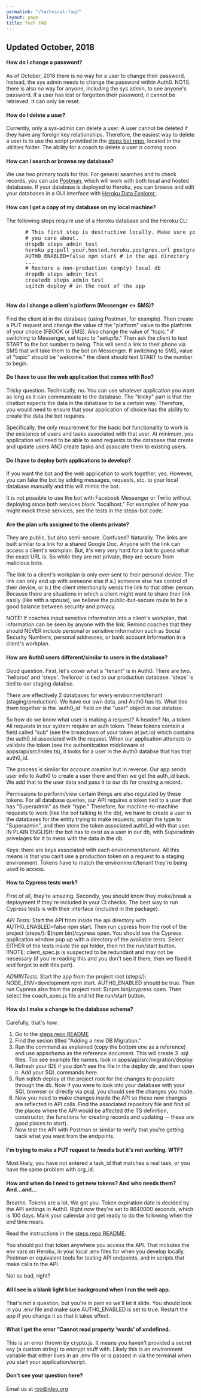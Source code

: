 ```yaml
---
permalink: "/technical-faq/"
layout: page
title: Tech FAQ
---
```


<div class="row">
  <div class="col l12">
    <h2>Updated October, 2018</h2>
  </div>
  <div class="col l12">
    <h4>How do I change a password?</h4>
    <p>
      As of October, 2018 there is no way for a user to change their password. Instead, the sys admin needs to change the password within Auth0. NOTE: there is also no way for anyone, including the sys admin, to see anyone's password. If a user has lost or forgotten their password, it cannot be retrieved. It can only be reset.
    </p>
    <h4>How do I delete a user?</h4>
    <p>
      Currently, only a sys-admin can delete a user. A user cannot be deleted if they have any foreign key relationships. Therefore, the easiest way to delete a user is to use the script provided in the <a href="https://github.com/ideoorg/steps-bot">steps bot repo</a>, located in the utilities folder. The ability for a coach to delete a user is coming soon.
    </p>
    <h4>How can I search or browse my database?</h4>
    <p>
      We use two primary tools for this. For general searches and to check records, you can use <a href=https://www.getpostman.com/apps"">Postman</a>, which will work with both local and hosted databases. If your database is deployed to Heroku, you can browse and edit your databases in a GUI interface with <a href="https://datazenit.com/heroku-data-explorer.html">Heroku Data Explorer </a>.
    </p>
    <h4>How can I get a copy of my database on my local machine?</h4>
    <p>The following steps require use of a Heroku database and the Heroku CLI</p>
    <pre style="whitespace: pre-line">
      # This first step is destructive locally. Make sure you don't have local data 
      # you care about.
      dropdb steps_admin_test
      heroku pg:pull your.hosted.heroku.postgres.url postgres://localhost/steps_admin_test -a steps-admin
      AUTH0_ENABLED=false npm start # in the api directory
      ...
      # Restore a non-production (empty) local db
      dropdb steps_admin_test
      createdb steps_admin_test
      sqitch deploy # in the root of the app
    </pre>
    <h4>How do I change a client's platform (Messenger <-> SMS)?</h4>
    <p>
      Find the client id in the database (using Postman, for example). Then create a PUT request and change the value of the "platform" value to the platform of your choice (FBOOK or SMS). Also change the value of "topic:" if switching to Messenger, set topic to "setupfb." Then ask the client to text START to the bot number to being. This will send a link to their phone via SMS that will take them to the bot on Messenger. If switching to SMS, value of "topic" should be "welcome." the client should text START to the number to begin. 
    </p>
    <h4>Do I have to use the web application that comes with Roo?</h4>
    <p>
      Tricky question. Technically, no. You can use whatever application you want as long as it can communicate to the database. The "tricky" part is that the chatbot expects the data in the database to be a certain way. Therefore, you would need to ensure that your application of choice has the ability to create the data the bot requires.
    </p>
    <p>
      Specifically, the only requirement for the basic bot functionality to work is the existence of users and tasks associated with that user. At minimum, you application will need to be able to send requests to the database that create and update users AND create tasks and associate them to existing users. 
    </p>
     <h4>Do I have to deploy both applications to develop?</h4>
     <p>
        If you want the bot and the web application to work together, yes. However, you can fake the bot by adding messages, requests, etc. to your local database manually and this will mimic the bot.
     </p>
     <p>
        It is not possible to use the bot with Facebook Messenger or Twilio without deploying since both services block "localhost." For examples of how you might mock these services, see the tests in the <span class="inline-code">steps-bot</span> code.
     </p>
     <h4>Are the plan urls assigned to the clients private?</h4>
     <p>
        They are public, but also semi-secure. Confused? Naturally. The links are built similar to a link for a shared Google Doc. Anyone with the link can access a client's workplan. But, it's very very hard for a bot to guess what the exact URL is. So while they are not private, they are secure from malicious bots. 
     </p>
     <p>
        The link to a client's workplan is only ever sent to their personal device. The link can only end up with someone else if a.) someone else has control of their device, or b.) the client intentionally sends the link to that other person. Because there are situations in which a client might want to share their link easily (like with a spouse), we believe the public-but-secure route to be a good balance between security and privacy.
     </p>
     <p>
        NOTE! If coaches input sensitive information into a client's workplan, that information can be seen by anyone with the link. Remind coaches that they should NEVER include personal or sensitive information such as Social Security Numbers, personal addresses, or bank account information in a client's workplan. 
     </p>
     <h4>How are Auth0 users different/similar to users in the database?</h4>
     <p>
        Good question. First, let's cover what a "tenant" is in Auth0. There are two. 'helloroo' and 'steps'. 'helloroo' is tied to our production database. 'steps' is tied to our staging databse.
      </p>
      <p>
        There are effectively 2 databases for every environment/tenant (staging/production). We have our own data, and Auth0 has its. What ties them together is the `auth0_id` field on the "user" object in our databse. 
      <p>
        So how do we know what user is making a request? A header? No, a token. All requests in our system require an auth token. These tokens contain a field called “sub” (see the breakdown of your token at jwt.io) which contains the auth0_id associated with the request. When our application attempts to validate the token (see the authentication middleware at apps/api/src/index.ts), it looks for a user in the Auth0 databse that has that auth0_id. 
      </p>
      <p>
        The process is similar for account creation but in reverse. Our app sends user info to Auth0 to create a user there and then we get the auth_id back. We add that to the user data and pass it to our db for creating a record. 
      </p>
      <p>
        Permissions to perform/view certain things are also regulated by these tokens. For all database queries, our API requires a token tied to a user that has "Superadmin" as their "type." Therefore, for machine-to-machine requests to work (like the bot talking to the db), we have to create a user in the databases for the entity trying to make requests, assign the type to "Superadmin", and then store the token associated auth0_id with that user. IN PLAIN ENGLISH: the bot has to exist as a user in our db, with Superadmin privelages for it to mess with the data in the db. 
      </p>
      <p>
        Keys: there are keys associated with each environment/tenant. All this means is that you can’t use a production token on a request to a staging environment. Tokens have to match the environment/tenant they're being used to access.
      </p>
    <h4>How to Cypress tests work?</h4>
    <p>
      First of all, they're amazing. Secondly, you should know they make/break a deployment if they're included in your CI checks. The best way to run Cypress tests is with their interface (included in the package):
    </p>
    <p>
      <em>API Tests: </em>Start the API from inside the api directory with <span class="inline-code">AUTH0_ENABLED=false npm start</span>. Then run cypress from the root of the project (steps/): <span class="inline-code">$(npm bin)/cypress open</span>. You should see the Cypress application window pop up with a directory of the available tests. Select EITHER of the tests inside the api folder, then hit the run/start button. !!NOTE: client_spec.js is suspected to be redundant and may not be necessary (if you're reading this and you don't see it there, then we fixed it and forgot to edit this part). 
    </p>
    <p>
      <em>ADMINTests: </em>Start the app from the project root (steps/): <span class="inline-code">NODE_ENV=development npm start</span>. <span class="inline-code">AUTH0_ENABLED</span> should be <span class="inline-code">true</span>. Then run Cypress also from the project root: <span class="inline-code">$(npm bin)/cypress open</span>. Then select the <span class="inline-code">coach_spec.js</span> file and hit the run/start button. 
    </p>
    <h4>How do I make a change to the database schema?</h4>
    <p>
      Carefully, that's how. 
    </p>
    <ol>
      <li>Go to the <a href="https://github.com/IDEOorg/steps">steps repo README</a></li>
      <li>Find the secion titled "Adding a new DB Migration."</li>
      <li>Run the command as explained (copy the bottom one as a reference) and use <span class="inline-code">appschema</span> as the reference document. This will create 3 <span class="inline-code">.sql</span> files. Too see example file names, look in <span class="inline-code">apps/api/src/migration/deploy</span>.</li>
      <li>Refresh your IDE if you don't see the file in the <span class="inline-code">deploy</span> dir, and then open it. Add your SQL commands here. </li>
      <li>Run <span class="inline-code">sqitch deploy</span> at the project root for the changes to populate through the db. Now if you were to look into your database with your SQL browser or directly via <span class="inline-code">psql<span>, you should see the changes you made.</li>
      <li>Now you need to make changes inside the API so these new changes are reflected in API calls. Find the associated repository file and find all the places where the API would be affected (the TS definition, constructor, the functions for creating records and updating -- these are good places to start).</li>
      <li>Now test the API with Postman or similar to verify that you're getting back what you want from the endpoints.</li>
    </ol>
    <h4>I'm trying to make a PUT request to <span class="inline-code">/media</span> but it's not working. WTF?</h4>
    <p>
      Most likely, you have not entered a <span class="inline-code">task_id</span> that matches a real task, or you have the same problem with <span class="inline-code">org_id</span>.
    </p>
    <h4>How and when do I need to get new tokens? And who needs them? And...and...</h4>
    <p>
      Breathe. Tokens are a lot. We got you. Token expiration date is decided by the API settings in Auth0. Right now they're set to 8640000 seconds, which is 100 days. Mark your calendar and get ready to do the following when the end time nears.
    </p>
    <p>
      Read the instructions in the <a href="https://github.com/IDEOorg/steps">steps repo README</a>.
    </p>
    <p>
      You should put that token anywhere you access the API. That includes the env vars on Heroku, in your local .env files for when you develop locally, Postman or equivalent tools for testing API endpoints, and in scripts that make calls to the API. 
    </p>
    <p>
      Not so bad, right?
    </p>
    <h4>All I see is a blank light blue background when I run the web app.</h4>
    <p>
      That's not a question, but you're in pain so we'll let it slide. You should look in you <span class="inline-code">.env</span> file and make sure <span class="inline-code">AUTH0_ENABLED</span> is set to <span class="inline-code">true</span>. Restart the app if you change it so that it takes effect. 
    </p>
    <h4>What I get the error ”Cannot read property ‘words’ of undefined.</h4>
    <p> 
      This is an error thrown by <span class="inline-code">crypto.js</span>. It means you haven't provided a secret key (a custom string) to encrypt stuff with. Likely this is an environment variable that either lives in an <span class="inline-code">.env</span> file or is passed in via the terminal when you start your application/script. 
    </p>
    <h4>Don't see your question here?</h4>
    <p>Email us at <a href="mailto:roo@ideo.org">roo@ideo.org</a></p>
  </div>
</div>

